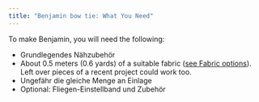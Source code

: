 ```yaml
---
title: "Benjamin bow tie: What You Need"
---
```


To make Benjamin, you will need the following:

- Grundlegendes Nähzubehör
- About 0.5 meters (0.6 yards) of a suitable fabric ([see Fabric options](/docs/patterns/benjamin/fabric/)). Left over pieces of a recent project could work too.
- Ungefähr die gleiche Menge an Einlage
- Optional: Fliegen-Einstellband und Zubehör

